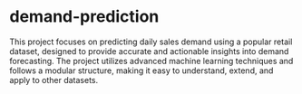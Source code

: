# demand-prediction
This project focuses on predicting daily sales demand using a popular retail dataset, designed to provide accurate and actionable insights into demand forecasting. The project utilizes advanced machine learning techniques and follows a modular structure, making it easy to understand, extend, and apply to other datasets.
